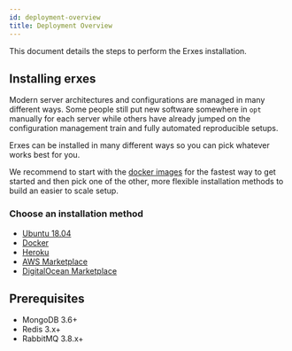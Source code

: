 ```yaml
---
id: deployment-overview
title: Deployment Overview
---
```


This document details the steps to perform the Erxes installation.

## Installing erxes

Modern server architectures and configurations are managed in many different ways. Some people still put new software somewhere in `opt` manually for each server while others have already jumped on the configuration management train and fully automated reproducible setups.

Erxes can be installed in many different ways so you can pick whatever works best for you.

We recommend to start with the [docker images](installation/docker.md) for the fastest way to get started and then pick one of the other, more flexible installation methods to build an easier to scale setup.

### Choose an installation method

- [Ubuntu 18.04](installation/ubuntu.mdx)
- [Docker](installation/docker.md)
- [Heroku](installation/heroku.md)
- [AWS Marketplace](installation/aws.md)
- [DigitalOcean Marketplace](installation/digitalocean.md)

## Prerequisites

- MongoDB 3.6+
- Redis 3.x+
- RabbitMQ 3.8.x+
